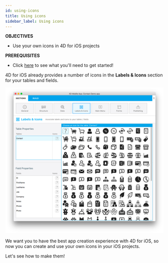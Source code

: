 ```yaml
---
id: using-icons
title: Using icons
sidebar_label: Using icons
---
```



<div markdown="1" class = "objectives">

**OBJECTIVES**

* Use your own icons in 4D for iOS projects
</div>

<div markdown="1" class = "prerequisites">

**PREREQUISITES**

* Click [here](prerequisites.html) to see what you'll need to get started!

</div>


4D for iOS already provides a number of icons in the **Labels & Icons** section for your tables and fields.

![Icon library](assets/custom-icons/icon-library.png)

We want you to have the best app creation experience with 4D for iOS, so now you can create and use your own icons in your iOS projects.

Let's see how to make them!













